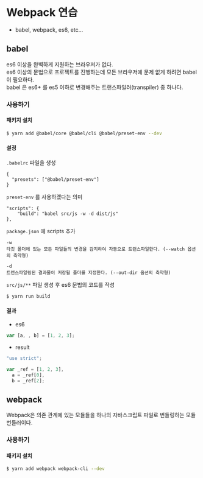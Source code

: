 # Webpack 연습

- babel, webpack, es6, etc...

## babel

es6 이상을 완벽하게 지원하는 브라우저가 없다.  
es6 이상의 문법으로 프로젝트를 진행하는데 모든 브라우저에 문제 없게 하려면 babel 이 필요하다.  
babel 은 es6+ 를 es5 이하로 변경해주는 트랜스파일러(transpiler) 중 하나다.

### 사용하기

#### 패키지 설치

```bash
$ yarn add @babel/core @babel/cli @babel/preset-env --dev
```

#### 설정

`.babelrc` 파일을 생성

```
{
  "presets": ["@babel/preset-env"]
}
```

`preset-env` 를 사용하겠다는 의미

```
"scripts": {
    "build": "babel src/js -w -d dist/js"
},
```

`package.json` 에 scripts 추가

```
-w
타깃 폴더에 있는 모든 파일들의 변경을 감지하여 자동으로 트랜스파일한다. (--watch 옵션의 축약형)
```

```
-d
트랜스파일링된 결과물이 저장될 폴더를 지정한다. (--out-dir 옵션의 축약형)
```

`src/js/**` 파일 생성 후 es6 문법의 코드를 작성

```
$ yarn run build
```

#### 결과

- es6

```javascript
var [a, , b] = [1, 2, 3];
```

- result

```javascript
"use strict";

var _ref = [1, 2, 3],
  a = _ref[0],
  b = _ref[2];
```

## webpack

Webpack은 의존 관계에 있는 모듈들을 하나의 자바스크립트 파일로 번들링하는 모듈 번들러이다.

### 사용하기

#### 패키지 설치

```bash
$ yarn add webpack webpack-cli --dev
```
